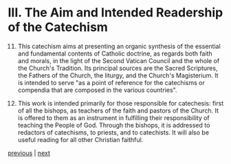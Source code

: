 # III. The Aim and Intended Readership of the Catechism

11. This catechism aims at presenting an organic synthesis of the essential and fundamental contents of Catholic doctrine, as regards both faith and morals, in the light of the Second Vatican Council and the whole of the Church's Tradition. Its principal sources are the Sacred Scriptures, the Fathers of the Church, the liturgy, and the Church's Magisterium. It is intended to serve "as a point of reference for the catechisms or compendia that are composed in the various countries".

12. This work is intended primarily for those responsible for catechesis: first of all the bishops, as teachers of the faith and pastors of the Church. It is offered to them as an instrument in fulfilling their responsibility of teaching the People of God. Through the bishops, it is addressed to redactors of catechisms, to priests, and to catechists. It will also be useful reading for all other Christian faithful.

[previous](https://github.com/Tenari/non-fiction/blob/master/catechism/__P3.md) | [next](https://github.com/Tenari/non-fiction/blob/master/catechism/__P5.md)
